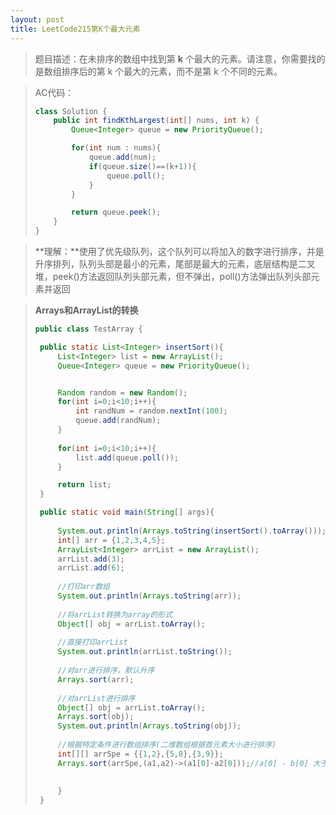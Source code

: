 ```yaml
---
layout: post
title: LeetCode215第K个最大元素
---
```


> 题目描述：在未排序的数组中找到第 **k** 个最大的元素。请注意，你需要找的是数组排序后的第 k 个最大的元素，而不是第 k 个不同的元素。

> AC代码：
>
> ```java
> class Solution {
>     public int findKthLargest(int[] nums, int k) {
>         Queue<Integer> queue = new PriorityQueue();
> 
>         for(int num : nums){
>             queue.add(num);
>             if(queue.size()==(k+1)){
>                 queue.poll();
>             }
>         }
> 
>         return queue.peek();
>     }
> }
> ```

> **理解：**使用了优先级队列，这个队列可以将加入的数字进行排序，并是升序排列，队列头部是最小的元素，尾部是最大的元素，底层结构是二叉堆，peek()方法返回队列头部元素，但不弹出，poll()方法弹出队列头部元素并返回

> **Arrays和ArrayList的转换**
>
> ```java
> public class TestArray {
> 
>  public static List<Integer> insertSort(){
>      List<Integer> list = new ArrayList();
>      Queue<Integer> queue = new PriorityQueue();
> 
> 
>      Random random = new Random();
>      for(int i=0;i<10;i++){
>          int randNum = random.nextInt(100);
>          queue.add(randNum);
>      }
>      
>      for(int i=0;i<10;i++){
>          list.add(queue.poll());
>      }
> 
>      return list;
>  }
> 
>  public static void main(String[] args){
>      
>      System.out.println(Arrays.toString(insertSort().toArray()));
>      int[] arr = {1,2,3,4,5};
>      ArrayList<Integer> arrList = new ArrayList();
>      arrList.add(3);
>      arrList.add(6);
>      
>      //打印arr数组
>      System.out.println(Arrays.toString(arr));
>      
>      //将arrList转换为array的形式
>      Object[] obj = arrList.toArray();
>      
>      //直接打印arrList
>      System.out.println(arrList.toString());
>      
>      //对arr进行排序，默认升序
>      Arrays.sort(arr);
>      
>      //对arrList进行排序
>      Object[] obj = arrList.toArray();
>      Arrays.sort(obj);
>      System.out.println(Arrays.toString(obj));
>      
>      //根据特定条件进行数组排序(二维数组根据首元素大小进行排序)
>      int[][] arrSpe = {{1,2},{5,8},{3,9}};
>      Arrays.sort(arrSpe,(a1,a2)->(a1[0]-a2[0]));//a[0] - b[0] 大于0就交换位置
>      
>      
>      }
>  }
> 
> ```